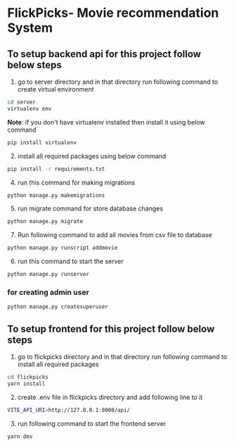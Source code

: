 # FlickPicks- Movie recommendation System

## To setup backend api for this project follow below steps
1. go to server directory and in that directory run following command to create virtual environment
```bash
cd server
virtualenv env
```
**Note**: if you don't have virtualenv installed then install it using below command
```bash
pip install virtualenv
```
2. install all required packages using below command
```bash
pip install -r requirements.txt
```
4. run this command for making migrations
```bash
python manage.py makemigrations
```
5. run migrate command for store database changes

```bash
python manage.py migrate
```
7. Run following command to add all movies from csv file to database
```bash
python manage.py runscript addmovie
```

6. run this command to start the server
```bash
python manage.py runserver
```
### for creating admin user

```bash
python manage.py createsuperuser
```

## To setup frontend for this project follow below steps
1. go to flickpicks directory and in that directory run following command to install all required packages
```bash
cd flickpicks
yarn install
```
2. create .env file in flickpicks directory and add following line to it
```bash
VITE_API_URI=http://127.0.0.1:8000/api/
```
3. run following command to start the frontend server
```bash
yarn dev
```

